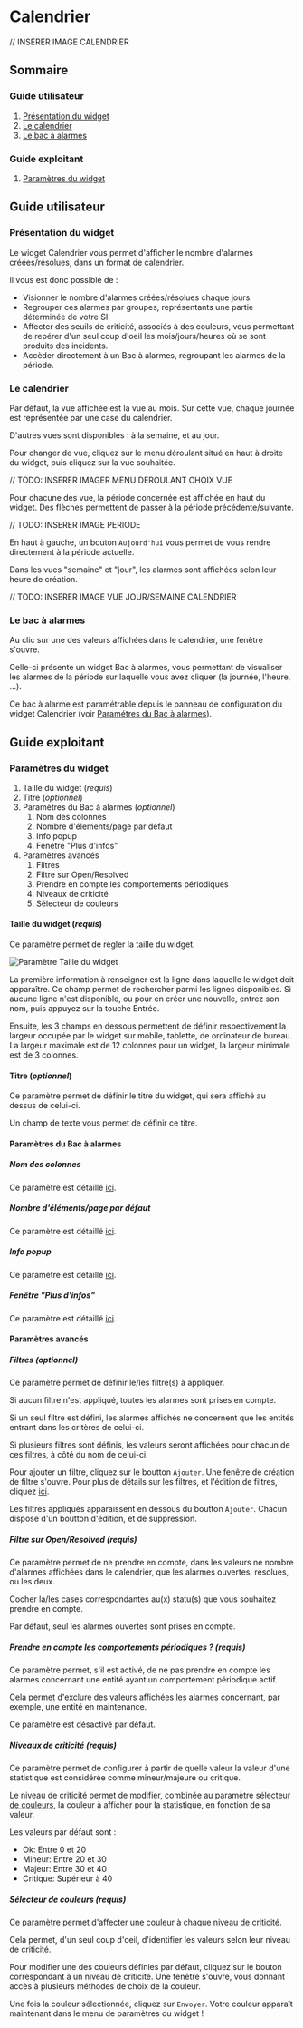 # Calendrier

// INSERER IMAGE CALENDRIER

## Sommaire
### Guide utilisateur

1. [Présentation du widget](#presentation-du-widget)
2. [Le calendrier](#le-calendrier)
3. [Le bac à alarmes](#le-bac-a-alarmes)

### Guide exploitant

1. [Paramètres du widget](#parametres-du-widget)

## Guide utilisateur

### Présentation du widget

Le widget Calendrier vous permet d'afficher le nombre d'alarmes créées/résolues, dans un format de calendrier.

Il vous est donc possible de :

- Visionner le nombre d'alarmes créées/résolues chaque jours.
- Regrouper ces alarmes par groupes, représentants une partie déterminée de votre SI.
- Affecter des seuils de criticité, associés à des couleurs, vous permettant de repérer d'un seul coup d'oeil les mois/jours/heures où se sont produits des incidents.
- Accèder directement à un Bac à alarmes, regroupant les alarmes de la période.

### Le calendrier

Par défaut, la vue affichée est la vue au mois. Sur cette vue, chaque journée est représentée par une case du calendrier.

D'autres vues sont disponibles : à la semaine, et au jour.

Pour changer de vue, cliquez sur le menu déroulant situé en haut à droite du widget, puis cliquez sur la vue souhaitée.

// TODO: INSERER IMAGER MENU DEROULANT CHOIX VUE

Pour chacune des vue, la période concernée est affichée en haut du widget. Des flèches permettent de passer à la période précédente/suivante.

// TODO: INSERER IMAGE PERIODE

En haut à gauche, un bouton ```Aujourd'hui``` vous permet de vous rendre directement à la période actuelle.

Dans les vues "semaine" et "jour", les alarmes sont affichées selon leur heure de création.

// TODO: INSERER IMAGE VUE JOUR/SEMAINE CALENDRIER

### Le bac à alarmes

Au clic sur une des valeurs affichées dans le calendrier, une fenêtre s'ouvre.

Celle-ci présente un widget Bac à alarmes, vous permettant de visualiser les alarmes de la période sur laquelle vous avez cliquer (la journée, l'heure, ...).

Ce bac à alarme est paramétrable depuis le panneau de configuration du widget Calendrier (voir [Paramétres du Bac à alarmes](#parametres-du-bac-a-alarmes)).

## Guide exploitant

### Paramètres du widget

1. Taille du widget (*requis*)
2. Titre (*optionnel*)
3. Paramètres du Bac à alarmes (*optionnel*)
    1. Nom des colonnes
    2. Nombre d'élements/page par défaut
    3. Info popup
    4. Fenêtre "Plus d'infos"
4. Paramètres avancés
    1. Filtres
    2. Filtre sur Open/Resolved
    3. Prendre en compte les comportements périodiques
    4. Niveaux de criticité
    5. Sélecteur de couleurs
  
#### Taille du widget (*requis*)

Ce paramètre permet de régler la taille du widget.

![Paramètre Taille du widget](../../img/settings/widget-size.png "Paramètre Taille du widget")

La première information à renseigner est la ligne dans laquelle le widget doit apparaître. Ce champ permet de rechercher parmi les lignes disponibles. Si aucune ligne n'est disponible, ou pour en créer une nouvelle, entrez son nom, puis appuyez sur la touche Entrée.

Ensuite, les 3 champs en dessous permettent de définir respectivement la largeur occupée par le widget sur mobile, tablette, de ordinateur de bureau.
La largeur maximale est de 12 colonnes pour un widget, la largeur minimale est de 3 colonnes.

#### Titre (*optionnel*)

Ce paramètre permet de définir le titre du widget, qui sera affiché au dessus de celui-ci.

Un champ de texte vous permet de définir ce titre.

#### Paramètres du Bac à alarmes

##### Nom des colonnes

Ce paramètre est détaillé [ici](../../bac-a-alarmes#nom-des-colonnes).

##### Nombre d'éléments/page par défaut

Ce paramètre est détaillé [ici](../../bac-a-alarmes#nombre-delements-par-page-par-defaut).

##### Info popup

Ce paramètre est détaillé [ici](../../bac-a-alarmes#info-popup).

##### Fenêtre "Plus d'infos"

Ce paramètre est détaillé [ici](../../bac-a-alarmes#fenetre-plus-dinfos).

#### Paramètres avancés

##### Filtres (*optionnel*)

Ce paramètre permet de définir le/les filtre(s) à appliquer.

Si aucun filtre n'est appliqué, toutes les alarmes sont prises en compte.

Si un seul filtre est défini, les alarmes affichés ne concernent que les entités entrant dans les critères de celui-ci.

Si plusieurs filtres sont définis, les valeurs seront affichées pour chacun de ces filtres, à côté du nom de celui-ci.

Pour ajouter un filtre, cliquez sur le boutton ```Ajouter```. Une fenêtre de création de filtre s'ouvre. Pour plus de détails sur les filtres, et l'édition de filtres, cliquez [ici](../../../filtres).

Les filtres appliqués apparaissent en dessous du boutton ```Ajouter```. Chacun dispose d'un boutton d'édition, et de suppression.

##### Filtre sur Open/Resolved (*requis*)

Ce paramètre permet de ne prendre en compte, dans les valeurs ne nombre d'alarmes affichées dans le calendrier, que les alarmes ouvertes, résolues, ou les deux.

Cocher la/les cases correspondantes au(x) statu(s) que vous souhaitez prendre en compte.

Par défaut, seul les alarmes ouvertes sont prises en compte.

##### Prendre en compte les comportements périodiques ? (*requis*)

Ce paramètre permet, s'il est activé, de ne pas prendre en compte les alarmes concernant une entité ayant un comportement périodique actif.

Cela permet d'exclure des valeurs affichées les alarmes concernant, par exemple, une entité en maintenance.

Ce paramètre est désactivé par défaut.

##### Niveaux de criticité (*requis*)

Ce paramètre permet de configurer à partir de quelle valeur la valeur d'une statistique est considérée comme mineur/majeure ou critique.

Le niveau de criticité permet de modifier, combinée au paramètre [sélecteur de couleurs](#selecteur-de-couleurs-requis), la couleur à afficher pour la statistique, en fonction de sa valeur.

Les valeurs par défaut sont :

- Ok: Entre 0 et 20
- Mineur: Entre 20 et 30
- Majeur: Entre 30 et 40
- Critique: Supérieur à 40

##### Sélecteur de couleurs (*requis*)

Ce paramètre permet d'affecter une couleur à chaque [niveau de criticité](#niveaux-de-criticite-requis).

Cela permet, d'un seul coup d'oeil, d'identifier les valeurs selon leur niveau de criticité.

Pour modifier une des couleurs définies par défaut, cliquez sur le bouton correspondant à un niveau de criticité. Une fenêtre s'ouvre, vous donnant accès à plusieurs méthodes de choix de la couleur.

Une fois la couleur sélectionnée, cliquez sur ```Envoyer```.
Votre couleur apparaît maintenant dans le menu de paramètres du widget !
